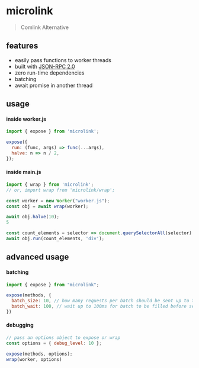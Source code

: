 # microlink
> Comlink Alternative

## features
- easily pass functions to worker threads
- built with [JSON-RPC 2.0](https://www.jsonrpc.org/specification)
- zero run-time dependencies
- batching
- await promise in another thread

## usage
#### inside worker.js
```js
import { expose } from 'microlink';

expose({
  run: (func, args) => func(...args),
  halve: n => n / 2,
});
```

#### inside main.js
```js
import { wrap } from 'microlink';
// or, import wrap from 'microlink/wrap';

const worker = new Worker("worker.js");
const obj = await wrap(worker);

await obj.halve(10);
5

const count_elements = selector => document.querySelectorAll(selector).length;
await obj.run(count_elements, 'div');
```

## advanced usage
#### batching
```js
import { expose } from "microlink";

expose(methods, {
  batch_size: 10, // how many requests per batch should be sent up to the main thread
  batch_wait: 100, // wait up to 100ms for batch to be filled before sent
})
```


#### debugging
```js
// pass an options object to expose or wrap
const options = { debug_level: 10 };

expose(methods, options);
wrap(worker, options)
```
